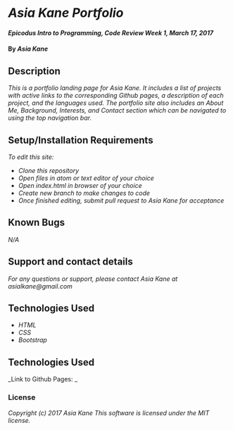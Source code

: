 # _Asia Kane Portfolio_

#### _Epicodus Intro to Programming, Code Review Week 1, March 17, 2017_

#### By _**Asia Kane**_

## Description

_This is a portfolio landing page for Asia Kane.  It includes a list of projects with active links to the corresponding Github pages, a description of each project, and the languages used.  The portfolio site also includes an About Me, Background, Interests, and Contact section which can be navigated to using the top navigation bar._

## Setup/Installation Requirements

_To edit this site:_
* _Clone this repository_
* _Open files in atom or text editor of your choice_
* _Open index.html in browser of your choice_
* _Create new branch to make changes to code_
* _Once finished editing, submit pull request to Asia Kane for acceptance_

## Known Bugs

_N/A_

## Support and contact details

_For any questions or support, please contact Asia Kane at asialkane@gmail.com_

## Technologies Used

* _HTML_
* _CSS_
* _Bootstrap_

## Technologies Used
_Link to Github Pages: _

### License

*Copyright (c) 2017 Asia Kane*
*This software is licensed under the MIT license.*
